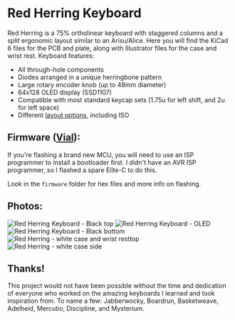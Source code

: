 # Red Herring Keyboard

Red Herring is a 75% ortholinear keyboard with staggered columns and a split ergonomic layout similar to an Arisu/Alice.  Here you will find the KiCad 6 files for the PCB and plate, along with Illustrator files for the case and wrist rest. Keyboard features:
- All through-hole components
- Diodes arranged in a unique herringbone pattern
- Large rotary encoder knob (up to 48mm diameter)
- 64x128 OLED display (SSD1107)
- Compatible with most standard keycap sets (1.75u for left shift, and 2u for left space)
- Different [layout options](http://www.keyboard-layout-editor.com/#/gists/cf2afd92ae2ac742f6cb94146715b537), including ISO

## Firmware ([Vial](https://get.vial.today/)):

If you're flashing a brand new MCU, you will need to use an ISP programmer to install a bootloader first. I didn't have an AVR ISP programmer, so I flashed a spare Elite-C to do this.

Look in the `firmware` folder for hex files and more info on flashing.

## Photos:
![Red Herring Keyboard - Black top](https://user-images.githubusercontent.com/800930/158265769-0780c26f-19fc-43e6-8f18-dc18801a05b9.jpg)
![Red Herring Keyboard - OLED](https://user-images.githubusercontent.com/800930/158265796-0049029c-a28b-4969-a473-041e2fd8fc41.jpg)
![Red Herring Keyboard - Black bottom](https://user-images.githubusercontent.com/800930/158265809-506c2c17-90a2-461c-805a-edcc67ee4858.jpg)
![Red Herring - white case and wrist resttop](https://user-images.githubusercontent.com/800930/158265839-f2421fac-abe0-415c-9541-d5451b20d82e.jpg)
![Red Herring - white case side](https://user-images.githubusercontent.com/800930/158265849-ca704bb8-14d1-48b8-b6d9-3dff6fe22589.jpg)

## Thanks!
This project would not have been possible without the time and dedication of everyone who worked on the amazing keyboards I learned and took inspiration from.  To name a few: Jabberwocky, Boardrun, Basketweave, Adelheid, Mercutio, Discipline, and Mysterium.